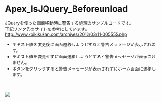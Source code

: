 Apex_IsJQuery_Beforeunload
==========================

JQueryを使った画面移動時に警告する処理のサンプルコードです。
<br/>
下記リンク先のサイトを参考にしています。
<br/>
http://www.koikikukan.com/archives/2013/03/11-005555.php
<br/>
- テキスト値を変更後に画面遷移しようとすると警告メッセージが表示されます。
- テキスト値を変更せずに画面遷移しようとすると警告メッセージが表示されません。
- ボタンをクリックすると警告メッセージが表示されずにホーム画面に遷移します。
<br/>
<br/>
<img src="http://cdn-ak.f.st-hatena.com/images/fotolife/t/tyoshikawa1106/20131127/20131127230312.png" />
